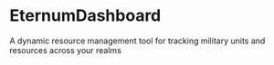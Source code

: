 # EternumDashboard
A dynamic resource management tool for tracking military units and resources across your realms
